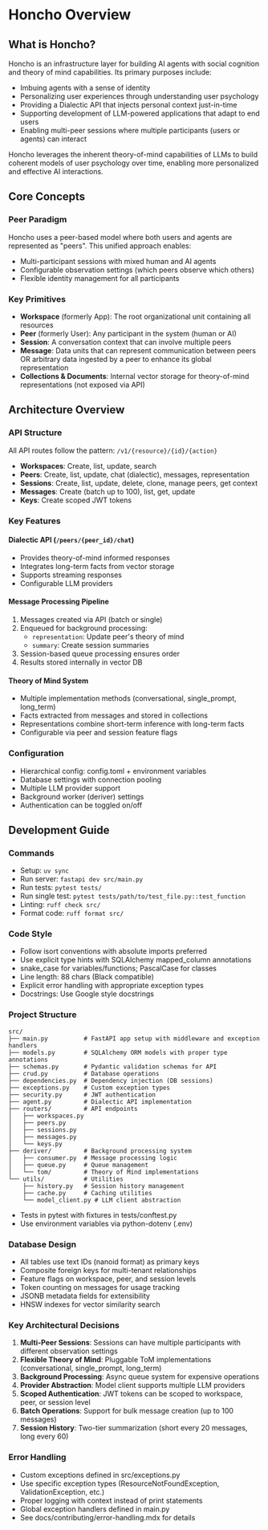 # Honcho Overview

## What is Honcho?
Honcho is an infrastructure layer for building AI agents with social cognition and theory of mind capabilities. Its primary purposes include:

- Imbuing agents with a sense of identity
- Personalizing user experiences through understanding user psychology
- Providing a Dialectic API that injects personal context just-in-time
- Supporting development of LLM-powered applications that adapt to end users
- Enabling multi-peer sessions where multiple participants (users or agents) can interact

Honcho leverages the inherent theory-of-mind capabilities of LLMs to build coherent models of user psychology over time, enabling more personalized and effective AI interactions.

## Core Concepts

### Peer Paradigm
Honcho uses a peer-based model where both users and agents are represented as "peers". This unified approach enables:
- Multi-participant sessions with mixed human and AI agents
- Configurable observation settings (which peers observe which others)
- Flexible identity management for all participants

### Key Primitives
- **Workspace** (formerly App): The root organizational unit containing all resources
- **Peer** (formerly User): Any participant in the system (human or AI)
- **Session**: A conversation context that can involve multiple peers
- **Message**: Data units that can represent communication between peers OR arbitrary data ingested by a peer to enhance its global representation
- **Collections & Documents**: Internal vector storage for theory-of-mind representations (not exposed via API)

## Architecture Overview

### API Structure
All API routes follow the pattern: `/v1/{resource}/{id}/{action}`
- **Workspaces**: Create, list, update, search
- **Peers**: Create, list, update, chat (dialectic), messages, representation
- **Sessions**: Create, list, update, delete, clone, manage peers, get context
- **Messages**: Create (batch up to 100), list, get, update
- **Keys**: Create scoped JWT tokens

### Key Features

#### Dialectic API (`/peers/{peer_id}/chat`)
- Provides theory-of-mind informed responses
- Integrates long-term facts from vector storage
- Supports streaming responses
- Configurable LLM providers

#### Message Processing Pipeline
1. Messages created via API (batch or single)
2. Enqueued for background processing:
   - `representation`: Update peer's theory of mind
   - `summary`: Create session summaries
3. Session-based queue processing ensures order
4. Results stored internally in vector DB

#### Theory of Mind System
- Multiple implementation methods (conversational, single_prompt, long_term)
- Facts extracted from messages and stored in collections
- Representations combine short-term inference with long-term facts
- Configurable via peer and session feature flags

### Configuration
- Hierarchical config: config.toml + environment variables
- Database settings with connection pooling
- Multiple LLM provider support
- Background worker (deriver) settings
- Authentication can be toggled on/off

## Development Guide

### Commands
- Setup: `uv sync`
- Run server: `fastapi dev src/main.py`
- Run tests: `pytest tests/`
- Run single test: `pytest tests/path/to/test_file.py::test_function`
- Linting: `ruff check src/`
- Format code: `ruff format src/`

### Code Style
- Follow isort conventions with absolute imports preferred
- Use explicit type hints with SQLAlchemy mapped_column annotations
- snake_case for variables/functions; PascalCase for classes
- Line length: 88 chars (Black compatible)
- Explicit error handling with appropriate exception types
- Docstrings: Use Google style docstrings

### Project Structure
```
src/
├── main.py          # FastAPI app setup with middleware and exception handlers
├── models.py        # SQLAlchemy ORM models with proper type annotations
├── schemas.py       # Pydantic validation schemas for API
├── crud.py          # Database operations
├── dependencies.py  # Dependency injection (DB sessions)
├── exceptions.py    # Custom exception types
├── security.py      # JWT authentication
├── agent.py         # Dialectic API implementation
├── routers/         # API endpoints
│   ├── workspaces.py
│   ├── peers.py
│   ├── sessions.py
│   ├── messages.py
│   └── keys.py
├── deriver/         # Background processing system
│   ├── consumer.py  # Message processing logic
│   ├── queue.py     # Queue management
│   └── tom/         # Theory of Mind implementations
└── utils/           # Utilities
    ├── history.py   # Session history management
    ├── cache.py     # Caching utilities
    └── model_client.py # LLM client abstraction
```
- Tests in pytest with fixtures in tests/conftest.py
- Use environment variables via python-dotenv (.env)

### Database Design
- All tables use text IDs (nanoid format) as primary keys
- Composite foreign keys for multi-tenant relationships
- Feature flags on workspace, peer, and session levels
- Token counting on messages for usage tracking
- JSONB metadata fields for extensibility
- HNSW indexes for vector similarity search

### Key Architectural Decisions
1. **Multi-Peer Sessions**: Sessions can have multiple participants with different observation settings
2. **Flexible Theory of Mind**: Pluggable ToM implementations (conversational, single_prompt, long_term)
3. **Background Processing**: Async queue system for expensive operations
4. **Provider Abstraction**: Model client supports multiple LLM providers
5. **Scoped Authentication**: JWT tokens can be scoped to workspace, peer, or session level
6. **Batch Operations**: Support for bulk message creation (up to 100 messages)
7. **Session History**: Two-tier summarization (short every 20 messages, long every 60)

### Error Handling
- Custom exceptions defined in src/exceptions.py
- Use specific exception types (ResourceNotFoundException, ValidationException, etc.)
- Proper logging with context instead of print statements
- Global exception handlers defined in main.py
- See docs/contributing/error-handling.mdx for details